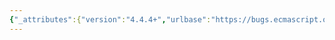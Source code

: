 ```yaml
---
{"_attributes":{"version":"4.4.4+","urlbase":"https://bugs.ecmascript.org/","maintainer":"dherman@mozilla.com"},"bug":{"bug_id":3304,"creation_ts":"2014-11-03 14:11:00 -0800","short_desc":"name property of anonymous class expression?","delta_ts":"2015-07-10 08:34:23 -0700","product":"Draft for 6th Edition","component":"technical issue","version":"Rev 28: October 14, 2014 Draft","rep_platform":"All","op_sys":"All","bug_status":"RESOLVED","resolution":"INVALID","priority":"Normal","bug_severity":"normal","everconfirmed":true,"reporter":{"uid":"arv","name":"Erik Arvidsson"},"assigned_to":{"uid":"allen","name":"Allen Wirfs-Brock"},"cc":"erik.arvidsson","long_desc":[{"commentid":10547,"comment_count":0,"who":{"uid":"arv","name":"Erik Arvidsson"},"bug_when":"2014-11-03 14:11:43 -0800","thetext":"Based on my interpretation it seems like there will not be a name property on C in the following example.\n\nvar C = class {};\nassertFalse(C.hasOwnProperty('name'));\n\nIs this correc. Is this desired?"},{"commentid":10548,"comment_count":1,"who":{"uid":"allen","name":"Allen Wirfs-Brock"},"bug_when":"2014-11-03 17:38:14 -0800","thetext":"How did you reach that conclusion?\n\nIt should be set by the evaluation action for\n  VariableDeclaration : BindingIdentifier Initializer\n\nhttp://people.mozilla.org/~jorendorff/es6-draft.html#sec-variable-statement-runtime-semantics-evaluation step 4.\n\nDo you see something that is cause the name property creation step to be skipped?"},{"commentid":10551,"comment_count":2,"who":{"uid":"arv","name":"Erik Arvidsson"},"bug_when":"2014-11-04 06:55:56 -0800","thetext":"Thanks. It is clear now.\n\nIsAnonymousFunctionDefinition was the magic word I didn't find"}]}}
---
```

